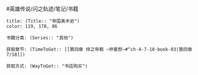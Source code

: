 
#英雄传说/闪之轨迹/笔记/书籍
```ad-note
title: (Title:: "帝国美术史")
color: 119, 178, 86

书籍分类: (Series:: "其他")

获取章节: (TimeToGet:: [[第四章 绯之帝都 ~仲夏祭~#^ch-4-7-18-book-03|第四章7/18]])

获取方式: (WayToGet:: "书店购买")

```
